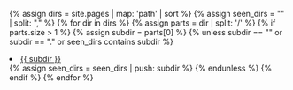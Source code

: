 ---
---
{% assign dirs = site.pages | map: 'path' | sort %}
{% assign seen_dirs = "" | split: "," %}
{% for dir in dirs %}
{% assign parts = dir | split: '/' %}
{% if parts.size > 1 %}
{% assign subdir = parts[0] %}
{% unless subdir == "" or subdir == "." or seen_dirs contains subdir %}
<li><a href="{{ subdir | relative_url }}">{{ subdir }}</a></li>
{% assign seen_dirs = seen_dirs | push: subdir %}
{% endunless %}
{% endif %}
{% endfor %}